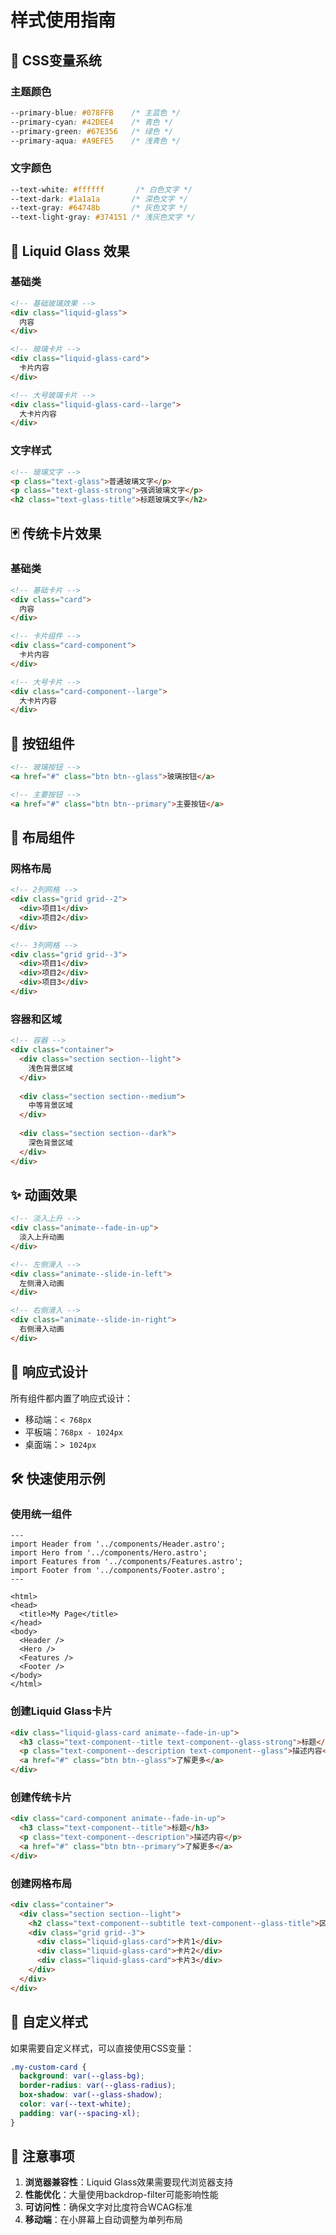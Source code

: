 # 样式使用指南

## 🎨 CSS变量系统

### 主题颜色
```css
--primary-blue: #078FFB    /* 主蓝色 */
--primary-cyan: #42DEE4    /* 青色 */
--primary-green: #67E356   /* 绿色 */
--primary-aqua: #A9EFE5    /* 浅青色 */
```

### 文字颜色
```css
--text-white: #ffffff       /* 白色文字 */
--text-dark: #1a1a1a       /* 深色文字 */
--text-gray: #64748b       /* 灰色文字 */
--text-light-gray: #374151 /* 浅灰色文字 */
```

## 🔮 Liquid Glass 效果

### 基础类
```html
<!-- 基础玻璃效果 -->
<div class="liquid-glass">
  内容
</div>

<!-- 玻璃卡片 -->
<div class="liquid-glass-card">
  卡片内容
</div>

<!-- 大号玻璃卡片 -->
<div class="liquid-glass-card--large">
  大卡片内容
</div>
```

### 文字样式
```html
<!-- 玻璃文字 -->
<p class="text-glass">普通玻璃文字</p>
<p class="text-glass-strong">强调玻璃文字</p>
<h2 class="text-glass-title">标题玻璃文字</h2>
```

## 🃏 传统卡片效果

### 基础类
```html
<!-- 基础卡片 -->
<div class="card">
  内容
</div>

<!-- 卡片组件 -->
<div class="card-component">
  卡片内容
</div>

<!-- 大号卡片 -->
<div class="card-component--large">
  大卡片内容
</div>
```

## 🎯 按钮组件

```html
<!-- 玻璃按钮 -->
<a href="#" class="btn btn--glass">玻璃按钮</a>

<!-- 主要按钮 -->
<a href="#" class="btn btn--primary">主要按钮</a>
```

## 📐 布局组件

### 网格布局
```html
<!-- 2列网格 -->
<div class="grid grid--2">
  <div>项目1</div>
  <div>项目2</div>
</div>

<!-- 3列网格 -->
<div class="grid grid--3">
  <div>项目1</div>
  <div>项目2</div>
  <div>项目3</div>
</div>
```

### 容器和区域
```html
<!-- 容器 -->
<div class="container">
  <div class="section section--light">
    浅色背景区域
  </div>
  
  <div class="section section--medium">
    中等背景区域
  </div>
  
  <div class="section section--dark">
    深色背景区域
  </div>
</div>
```

## ✨ 动画效果

```html
<!-- 淡入上升 -->
<div class="animate--fade-in-up">
  淡入上升动画
</div>

<!-- 左侧滑入 -->
<div class="animate--slide-in-left">
  左侧滑入动画
</div>

<!-- 右侧滑入 -->
<div class="animate--slide-in-right">
  右侧滑入动画
</div>
```

## 📱 响应式设计

所有组件都内置了响应式设计：
- 移动端：`< 768px`
- 平板端：`768px - 1024px`
- 桌面端：`> 1024px`

## 🛠️ 快速使用示例

### 使用统一组件
```astro
---
import Header from '../components/Header.astro';
import Hero from '../components/Hero.astro';
import Features from '../components/Features.astro';
import Footer from '../components/Footer.astro';
---

<html>
<head>
  <title>My Page</title>
</head>
<body>
  <Header />
  <Hero />
  <Features />
  <Footer />
</body>
</html>
```

### 创建Liquid Glass卡片
```html
<div class="liquid-glass-card animate--fade-in-up">
  <h3 class="text-component--title text-component--glass-strong">标题</h3>
  <p class="text-component--description text-component--glass">描述内容</p>
  <a href="#" class="btn btn--glass">了解更多</a>
</div>
```

### 创建传统卡片
```html
<div class="card-component animate--fade-in-up">
  <h3 class="text-component--title">标题</h3>
  <p class="text-component--description">描述内容</p>
  <a href="#" class="btn btn--primary">了解更多</a>
</div>
```

### 创建网格布局
```html
<div class="container">
  <div class="section section--light">
    <h2 class="text-component--subtitle text-component--glass-title">区域标题</h2>
    <div class="grid grid--3">
      <div class="liquid-glass-card">卡片1</div>
      <div class="liquid-glass-card">卡片2</div>
      <div class="liquid-glass-card">卡片3</div>
    </div>
  </div>
</div>
```

## 🎨 自定义样式

如果需要自定义样式，可以直接使用CSS变量：

```css
.my-custom-card {
  background: var(--glass-bg);
  border-radius: var(--glass-radius);
  box-shadow: var(--glass-shadow);
  color: var(--text-white);
  padding: var(--spacing-xl);
}
```

## 📝 注意事项

1. **浏览器兼容性**：Liquid Glass效果需要现代浏览器支持
2. **性能优化**：大量使用backdrop-filter可能影响性能
3. **可访问性**：确保文字对比度符合WCAG标准
4. **移动端**：在小屏幕上自动调整为单列布局 